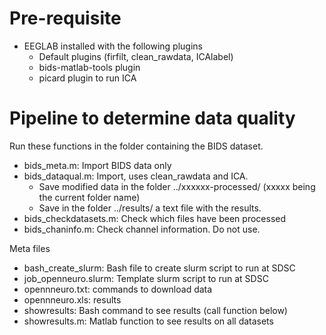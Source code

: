 # Pre-requisite
- EEGLAB installed with the following plugins
  - Default plugins (firfilt, clean_rawdata, ICAlabel)
  - bids-matlab-tools plugin
  - picard plugin to run ICA

# Pipeline to determine data quality

Run these functions in the folder containing the BIDS dataset.

- bids_meta.m: Import BIDS data only
- bids_dataqual.m: Import, uses clean_rawdata and ICA. 
  - Save modified data in the folder ../xxxxxx-processed/ (xxxxx being the current folder name)
  - Save in the folder ../results/ a text file with the results.
- bids_checkdatasets.m: Check which files have been processed
- bids_chaninfo.m: Check channel information. Do not use.

Meta files
- bash_create_slurm: Bash file to create slurm script to run at SDSC
- job_openneuro.slurm: Template slurm script to run at SDSC
- opennneuro.txt: commands to download data
- opennneuro.xls: results 
- showresults: Bash command to see results (call function below)
- showresults.m: Matlab function to see results on all datasets
